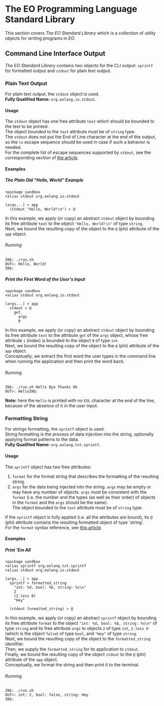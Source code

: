 # The EO Programming Language Standard Library
This section covers *The EO Standard Library* which is a collection of utility objects for writing programs in *EO*.
## Command Line Interface Output
*The EO Standard Library* contains two objects for the CLI output: `sprintf` for formatted output and `stdout` for plain text output. 
### Plain Text Output
For plain text output, the `stdout` object is used.   
**Fully Qualified Name:** `org.eolang.io.stdout`.
#### Usage
The `stdout` object has one free attribute `text` which should be bounded to the text to be printed.  
The object bounded to the `text` attribute must be of `string` type.  
The `stdout` does not put the End of Line character at the end of the output, so the `\n` escape sequence should be used in case if such a behavior is needed.  
For the complete list of escape sequences supported by `stdout`, see the corresponding section of [the article](https://docs.oracle.com/javase/tutorial/java/data/characters.html).  
#### Examples
##### The Plain Old “Hello, World” Example
```
+package sandbox
+alias stdout org.eolang.io.stdout

[args...] > app
  (stdout "Hello, World!\n") > @
```
In this example, we apply (or copy) an abstract `stdout` object by bounding its free attribute `text` to the object `"Hello, World!\n"` of type `string`.  
Next, we bound the resulting copy of the object to the `@` (phi) attribute of the `app` object. 
###### Running
```
IN$: ./run.sh
OUT>: Hello, World!
IN$: 
```

##### Print the First Word of the User's Input
```
+package sandbox
+alias stdout org.eolang.io.stdout

[args...] > app
  stdout > @
    get.
      args
      0
```
In this example, we apply (or copy) an abstract `stdout` object by bounding its free attribute `text` to the attribute `get` of the `args` object, whose free attribute `i` (index) is bounded to the object `0` of type `int`.  
Next, we bound the resulting copy of the object to the `@` (phi) attribute of the `app` object.  
Conceptually, we extract the first word the user types in the command line when running the application and then print the word back. 
###### Running
```
IN$: ./run.sh Hello Bye Thanks Ok
OUT>: HelloIN$: 
```
**Note:** here the `Hello` is printed with no `EOL` character at the end of the line, because of the absence of it in the user input. 

### Formatting String
For strings formatting, the `sprintf` object is used.  
String formatting is the process of data injection into the string, optionally applying format patterns to the data.  
**Fully Qualified Name:** `org.eolang.txt.sprintf`.
#### Usage
The `sprintf` object has two free attributes:  
1. `format` for the format string that describes the formatting of the resulting string.
2. `args` for the data being injected into the string. `args` may be empty or may have any number of objects. `args` must be consistent with the `format` (i.e. the number and the types (as well as their order) of objects in the `format` and the `args` should be the same).    
The object bounded to the `text` attribute must be of `string` type.  
  
If the `sprintf` object is fully applied (i.e. all the attributes are bound), its `@` (phi) attribute contains the resulting formatted object of type 'string'.  
For the `format` syntax reference, see [this article](https://docs.oracle.com/javase/8/docs/api/java/util/Formatter.html#syntax).  
#### Examples
##### Print 'Em All
```
+package sandbox
+alias sprintf org.eolang.txt.sprintf
+alias stdout org.eolang.io.stdout

[args...] > app
  sprintf > formatted_string
    "int: %d, bool: %b, string: %s\n"
    2
    (2.less 0)
    "Hey"

  (stdout formatted_string) > @

```
In this example, we apply (or copy) an abstract `sprintf` object by bounding its free attribute `format` to the object `"int: %d, bool: %b, string: %s\n"` of type `string` and its free attribute `args` to objects `2` of type `int`, `2.less 0` (which is the object `false`) of type `bool`, and `"Hey"` of type `string`.  
Next, we bound the resulting copy of the object to the `formatted_string` identifier.  
Then, we supply the `formatted_string` for its application to `stdout`.  
Finally, we bound the resulting copy of the object `stdout` to the `@` (phi) attribute of the `app` object.  
Conceptually, we format the string and then print it to the terminal.  
###### Running
```
IN$: ./run.sh
OUT>: int: 2, bool: false, string: Hey
IN$: 
```
